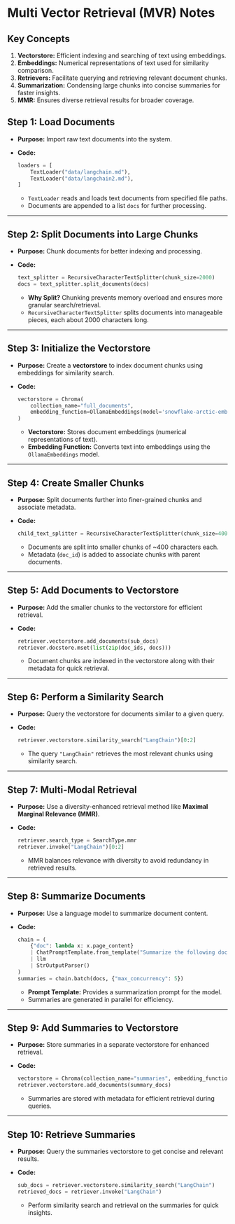 # Multi Vector Retrieval (MVR) Notes

## Key Concepts

1. **Vectorstore:** Efficient indexing and searching of text using embeddings.
2. **Embeddings:** Numerical representations of text used for similarity comparison.
3. **Retrievers:** Facilitate querying and retrieving relevant document chunks.
4. **Summarization:** Condensing large chunks into concise summaries for faster insights.
5. **MMR:** Ensures diverse retrieval results for broader coverage.

## **Step 1: Load Documents**

- **Purpose:** Import raw text documents into the system.
- **Code:**

  ```python
  loaders = [
      TextLoader("data/langchain.md"),
      TextLoader("data/langchain2.md"),
  ]
  ```

  - `TextLoader` reads and loads text documents from specified file paths.
  - Documents are appended to a list `docs` for further processing.

---

## **Step 2: Split Documents into Large Chunks**

- **Purpose:** Chunk documents for better indexing and processing.
- **Code:**

  ```python
  text_splitter = RecursiveCharacterTextSplitter(chunk_size=2000)
  docs = text_splitter.split_documents(docs)
  ```

  - **Why Split?** Chunking prevents memory overload and ensures more granular search/retrieval.
  - `RecursiveCharacterTextSplitter` splits documents into manageable pieces, each about 2000 characters long.

---

## **Step 3: Initialize the Vectorstore**

- **Purpose:** Create a **vectorstore** to index document chunks using embeddings for similarity search.
- **Code:**

  ```python
  vectorstore = Chroma(
      collection_name="full_documents",
      embedding_function=OllamaEmbeddings(model='snowflake-arctic-embed:33m')
  )
  ```

  - **Vectorstore:** Stores document embeddings (numerical representations of text).
  - **Embedding Function:** Converts text into embeddings using the `OllamaEmbeddings` model.

---

## **Step 4: Create Smaller Chunks**

- **Purpose:** Split documents further into finer-grained chunks and associate metadata.
- **Code:**

  ```python
  child_text_splitter = RecursiveCharacterTextSplitter(chunk_size=400)
  ```

  - Documents are split into smaller chunks of ~400 characters each.
  - Metadata (`doc_id`) is added to associate chunks with parent documents.

---

## **Step 5: Add Documents to Vectorstore**

- **Purpose:** Add the smaller chunks to the vectorstore for efficient retrieval.
- **Code:**

  ```python
  retriever.vectorstore.add_documents(sub_docs)
  retriever.docstore.mset(list(zip(doc_ids, docs)))
  ```

  - Document chunks are indexed in the vectorstore along with their metadata for quick retrieval.

---

## **Step 6: Perform a Similarity Search**

- **Purpose:** Query the vectorstore for documents similar to a given query.
- **Code:**

  ```python
  retriever.vectorstore.similarity_search("LangChain")[0:2]
  ```

  - The query `"LangChain"` retrieves the most relevant chunks using similarity search.

---

## **Step 7: Multi-Modal Retrieval**

- **Purpose:** Use a diversity-enhanced retrieval method like **Maximal Marginal Relevance (MMR)**.
- **Code:**

  ```python
  retriever.search_type = SearchType.mmr
  retriever.invoke("LangChain")[0:2]
  ```

  - MMR balances relevance with diversity to avoid redundancy in retrieved results.

---

## **Step 8: Summarize Documents**

- **Purpose:** Use a language model to summarize document content.
- **Code:**

  ```python
  chain = (
      {"doc": lambda x: x.page_content}
      | ChatPromptTemplate.from_template("Summarize the following document:\n\n{doc}")
      | llm
      | StrOutputParser()
  )
  summaries = chain.batch(docs, {"max_concurrency": 5})
  ```

  - **Prompt Template:** Provides a summarization prompt for the model.
  - Summaries are generated in parallel for efficiency.

---

## **Step 9: Add Summaries to Vectorstore**

- **Purpose:** Store summaries in a separate vectorstore for enhanced retrieval.
- **Code:**

  ```python
  vectorstore = Chroma(collection_name="summaries", embedding_function=OpenAIEmbeddings())
  retriever.vectorstore.add_documents(summary_docs)
  ```

  - Summaries are stored with metadata for efficient retrieval during queries.

---

## **Step 10: Retrieve Summaries**

- **Purpose:** Query the summaries vectorstore to get concise and relevant results.
- **Code:**

  ```python
  sub_docs = retriever.vectorstore.similarity_search("LangChain")
  retrieved_docs = retriever.invoke("LangChain")
  ```

  - Perform similarity search and retrieval on the summaries for quick insights.

